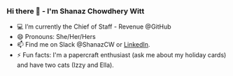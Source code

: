 ### Hi there 👋 - I'm Shanaz Chowdhery Witt 

- 💻 I’m currently the Chief of Staff - Revenue @GitHub
- 😄 Pronouns: She/Her/Hers
- 📫 Find me on Slack @ShanazCW or [LinkedIn](https://www.linkedin.com/in/shanazcw).
- ⚡ Fun facts: I'm a papercraft enthusiast (ask me about my holiday cards) and have two cats (Izzy and Ella). 
